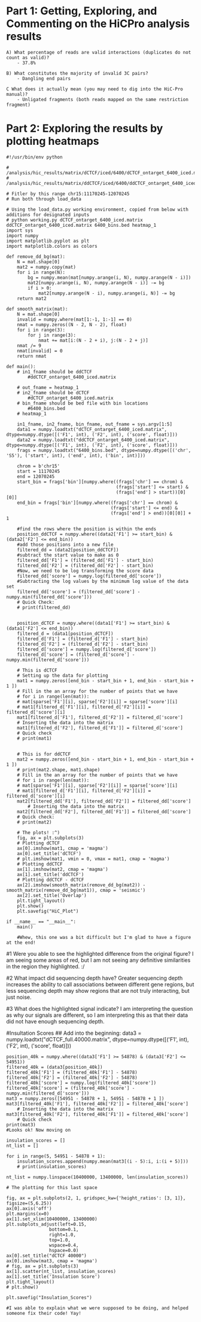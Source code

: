 # Part 1: Getting, Exploring, and Commenting on the HiCPro analysis results
	A) What percentage of reads are valid interactions (duplicates do not count as valid)?
		- 37.8% 
	
	B) What constitutes the majority of invalid 3C pairs? 
		- Dangling end pairs
	
	C What does it actually mean (you may need to dig into the HiC-Pro manual)?
		- Unligated fragments (both reads mapped on the same restriction fragment)
	

# Part 2: Exploring the results by plotting heatmaps
	#!/usr/bin/env python 
	
	# /analysis/hic_results/matrix/dCTCF/iced/6400/dCTCF_ontarget_6400_iced.matrix
	# /analysis/hic_results/matrix/ddCTCF/iced/6400/ddCTCF_ontarget_6400_iced.matrix
	
	# Fitler by this range chr15:11170245-12070245
	# Run both through load_data
	
	# Using the load_data.py working environment, copied from below with additions for designated inputs
	# python working.py dCTCF_ontarget_6400_iced.matrix ddCTCF_ontarget_6400_iced.matrix 6400_bins.bed heatmap_1
	import sys
	import numpy 
	import matplotlib.pyplot as plt
	import matplotlib.colors as colors
	
	def remove_dd_bg(mat):
	    N = mat.shape[0]
	    mat2 = numpy.copy(mat)
	    for i in range(N):
	        bg = numpy.mean(mat[numpy.arange(i, N), numpy.arange(N - i)])
	        mat2[numpy.arange(i, N), numpy.arange(N - i)] -= bg
	        if i > 0:
	            mat2[numpy.arange(N - i), numpy.arange(i, N)] -= bg
	    return mat2    
		
	def smooth_matrix(mat):
	    N = mat.shape[0]
	    invalid = numpy.where(mat[1:-1, 1:-1] == 0)
	    nmat = numpy.zeros((N - 2, N - 2), float)
	    for i in range(3):
	        for j in range(3):
	            nmat += mat[i:(N - 2 + i), j:(N - 2 + j)]
	    nmat /= 9
	    nmat[invalid] = 0
	    return nmat
		
	def main():
	    # in1_fname should be ddCTCF
	        #ddCTCF_ontarget_6400_iced.matrix
    
	    # out_fname = heatmap_1
	    # in2_fname should be dCTCF
	        #dCTCF_ontarget_6400_iced.matrix
	    # bin_fname should be bed file with bin locations
	        #6400_bins.bed
	    # heatmap_1
    
	    in1_fname, in2_fname, bin_fname, out_fname = sys.argv[1:5]
	    data1 = numpy.loadtxt("dCTCF_ontarget_6400_iced.matrix", dtype=numpy.dtype([('F1', int), ('F2', int), ('score', float)]))
	    data2 = numpy.loadtxt("ddCTCF_ontarget_6400_iced.matrix", dtype=numpy.dtype([('F1', int), ('F2', int), ('score', float)]))
	    frags = numpy.loadtxt("6400_bins.bed", dtype=numpy.dtype([('chr', 'S5'), ('start', int), ('end', int), ('bin', int)]))
		
	    chrom = b'chr15'
	    start = 11170245
	    end = 12070245
	    start_bin = frags['bin'][numpy.where((frags['chr'] == chrom) &
	                                         (frags['start'] <= start) &
	                                         (frags['end'] > start))[0][0]]
	    end_bin = frags['bin'][numpy.where((frags['chr'] == chrom) &
	                                       (frags['start'] <= end) &
	                                       (frags['end'] > end))[0][0]] + 1
										   
	    #find the rows where the position is within the ends
	    position_ddCTCF = numpy.where((data2['F1'] >= start_bin) & (data2['F2'] <= end_bin))
	    #add those positions into a new file
	    filtered_dd = (data2[position_ddCTCF])
	    #subtract the start value to make as 0
	    filtered_dd['F1'] = (filtered_dd['F1'] - start_bin)
	    filtered_dd['F2'] = (filtered_dd['F2'] - start_bin)
	    #Now, we need to be log transforming the score data
	    filtered_dd['score'] = numpy.log(filtered_dd['score'])
	    #Subtracting the log values by the minimum log value of the data set
	    filtered_dd['score'] = (filtered_dd['score'] - numpy.min(filtered_dd['score']))
	    # Quick Check:
	    # print(filtered_dd)
    
    
	    position_dCTCF = numpy.where((data1['F1'] >= start_bin) & (data1['F2'] <= end_bin))
	    filtered_d = (data1[position_dCTCF])
	    filtered_d['F1'] = (filtered_d['F1'] - start_bin)
	    filtered_d['F2'] = (filtered_d['F2'] - start_bin)
	    filtered_d['score'] = numpy.log(filtered_d['score'])
	    filtered_d['score'] = (filtered_d['score'] - numpy.min(filtered_d['score']))
    
	    # This is dCTCF
	    # Setting up the data for plotting
	    mat1 = numpy.zeros([end_bin - start_bin + 1, end_bin - start_bin + 1 ])
	    # Fill in the an array for the number of points that we have
	    # for i in range(len(mat)): 
	    # mat[sparse['F1'][i], sparse['F2'][i]] = sparse['score'][i]
	    # mat1[filtered_d['F1'][i], filtered_d['F2'][i]] = filtered_d['score'][i]
	    mat1[filtered_d['F1'], filtered_d['F2']] = filtered_d['score']
	    # Inserting the data into the matrix
	    mat1[filtered_d['F2'], filtered_d['F1']] = filtered_d['score']
	    # Quick check
	    # print(mat1)
    
    
	    # This is for ddCTCF
	    mat2 = numpy.zeros([end_bin - start_bin + 1, end_bin - start_bin + 1 ])
	    # print(mat2.shape, mat1.shape)
	    # Fill in the an array for the number of points that we have
	    # for i in range(len(mat)):
	    # mat[sparse['F1'][i], sparse['F2'][i]] = sparse['score'][i]
	    # mat1[filtered_d['F1'][i], filtered_d['F2'][i]] = filtered_d['score'][i]
	    mat2[filtered_dd['F1'], filtered_dd['F2']] = filtered_dd['score']
	        # Inserting the data into the matrix
	    mat2[filtered_dd['F2'], filtered_dd['F1']] = filtered_dd['score']
	    # Quick check:
	    # print(mat2)
    
	    # The plots! :^)
	    fig, ax = plt.subplots(3)   
	    # Plotting dCTCF 
	    ax[0].imshow(mat1, cmap = 'magma')
	    ax[0].set_title('dCTCF')
	    # plt.imshow(mat1, vmin = 0, vmax = mat1, cmap = 'magma')
	    # Plotting ddCTCF 
	    ax[1].imshow(mat2, cmap = 'magma')
	    ax[1].set_title('ddCTCF')   
		# Plotting ddCTCF - dCTCF
	    ax[2].imshow(smooth_matrix(remove_dd_bg(mat2)) - smooth_matrix(remove_dd_bg(mat1)), cmap = 'seismic')  
	    ax[2].set_title('Overlap')
	    plt.tight_layout()
		plt.show()
		plt.savefig("HiC_Plot")
		
	if __name__ == "__main__":
	    main()
		
		#Whew, this one was a bit difficult but I'm glad to have a figure at the end!
		
		
		
#1 Were you able to see the highlighted difference from the original figure?
	I am seeing some areas of red, but I am not seeing any definitive similarities in the region they highlighted. :/
	
#2 What impact did sequencing depth have?
	Greater sequencing depth increases the ability to call associations between different gene regions, but less sequencing depth may show regions that are not truly interacting, but just noise.
	
#3 What does the highlighted signal indicate?
	I am interpreting the question as why our signals are different, so I am interpreting this as that their data did not have enough sequencing depth. 
	
	
#Insultation Scores
	## Add into the beginning:
	data3 = numpy.loadtxt("dCTCF_full.40000.matrix", dtype=numpy.dtype([('F1', int), ('F2', int), ('score', float)]))


    position_40k = numpy.where((data3['F1'] >= 54878) & (data3['F2'] <= 54951))
    filtered_40k = (data3[position_40k])
    filtered_40k['F1'] = (filtered_40k['F1'] - 54878)
    filtered_40k['F2'] = (filtered_40k['F2'] - 54878)
    filtered_40k['score'] = numpy.log(filtered_40k['score'])
    filtered_40k['score'] = (filtered_40k['score'] - numpy.min(filtered_d['score']))
    mat3 = numpy.zeros([54951 - 54878 + 1, 54951 - 54878 + 1 ])
    mat3[filtered_40k['F1'], filtered_40k['F2']] = filtered_40k['score']
        # Inserting the data into the matrix
    mat3[filtered_40k['F2'], filtered_40k['F1']] = filtered_40k['score']
        # Quick check
    print(mat3)
    #Looks ok! Now moving on
	
    insulation_scores = []
    nt_list = []
	
    for i in range(5, 54951 - 54878 + 1):
        insulation_scores.append(numpy.mean(mat3[(i - 5):i, i:(i + 5)]))
        # print(insulation_scores)
		
    nt_list = numpy.linspace(10400000, 13400000, len(insulation_scores))
    
    # The plotting for this last space
    
    fig, ax = plt.subplots(2, 1, gridspec_kw={'height_ratios': [3, 1]}, figsize=(5,6.25))
    ax[0].axis('off')
    plt.margins(x=0)
    ax[1].set_xlim(10400000, 13400000)
    plt.subplots_adjust(left=0.15,
                    bottom=0.1,
                    right=1.0,
                    top=1.0,
                    wspace=0.4,
                    hspace=0.0)
    ax[0].set_title("dCTCF 40000")
    ax[0].imshow(mat3, cmap = 'magma')
    # fig, ax = plt.subplots(3)
    ax[1].scatter(nt_list, insulation_scores)
    ax[1].set_title('Insulation Score')
    plt.tight_layout()
    # plt.show()
    
    plt.savefig("Insulation_Scores")
	
	#I was able to explain what we were supposed to be doing, and helped someone fix their code! Yay!